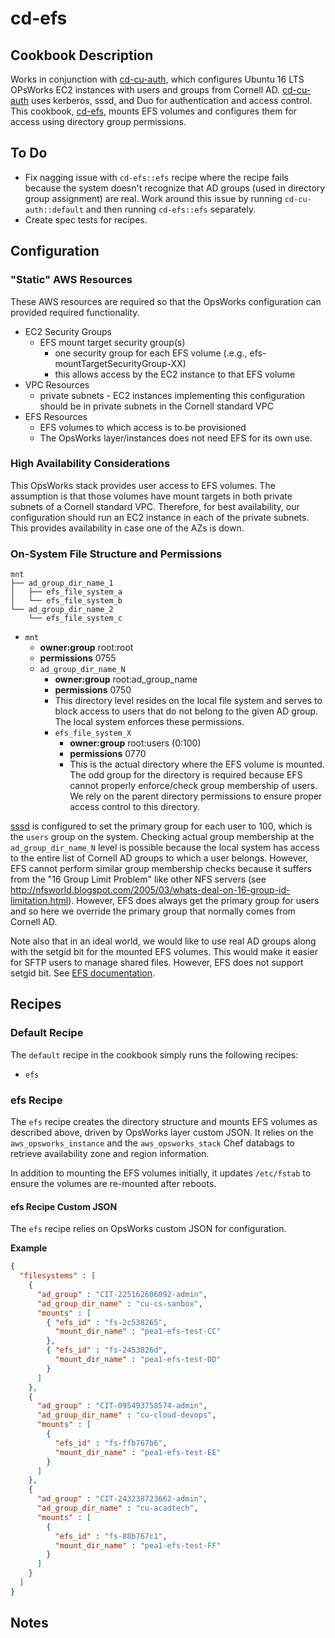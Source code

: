 # cd-efs

## Cookbook Description

Works in conjunction with [cd-cu-auth](../cd-cu-auth), which configures Ubuntu 16 LTS OPsWorks EC2 instances with users and groups from Cornell AD. [cd-cu-auth](../cd-cu-auth) uses kerberos, sssd, and Duo for authentication and access control. This cookbook, [cd-efs](../cd-efs), mounts EFS volumes and configures them for access using directory group permissions.

## To Do

* Fix nagging issue with `cd-efs::efs` recipe where the recipe fails because the system doesn't recognize that AD groups (used in directory group assignment) are real. Work around this issue by running `cd-cu-auth::default` and then running `cd-efs::efs` separately.
* Create spec tests for recipes.

## Configuration

### "Static" AWS Resources

These AWS resources are required so that the OpsWorks configuration can provided required functionality.

* EC2 Security Groups
  * EFS mount target security group(s)
    * one security group for each EFS volume (.e.g., efs-mountTargetSecurityGroup-XX)
    * this allows access by the EC2 instance to that EFS volume
* VPC Resources
  * private subnets - EC2 instances implementing this configuration should be in private subnets in the Cornell standard VPC
* EFS Resources
  * EFS volumes to which access is to be provisioned
  * The OpsWorks layer/instances does not need EFS for its own use.

### High Availability Considerations

This OpsWorks stack provides user access to EFS volumes. The assumption is that those volumes have mount targets in both private subnets of a Cornell standard VPC. Therefore, for best availability, our configuration should run an EC2 instance in each of the private subnets. This provides availability in case one of the AZs is down.

### On-System File Structure and Permissions

```
mnt
├── ad_group_dir_name_1
│   ├── efs_file_system_a
│   └── efs_file_system_b
└── ad_group_dir_name_2
    └── efs_file_system_c
```

* `mnt`
  * **owner:group** root:root
  * **permissions** 0755
  * `ad_group_dir_name_N`
    * **owner:group** root:ad_group_name
    * **permissions** 0750
    * This directory level resides on the local file system and serves to block access to  users that do not belong to the given AD group. The local system enforces these permissions.
    * `efs_file_system_X`
      * **owner:group** root:users (0:100)
      * **permissions** 0770
      * This is the actual directory where the EFS volume is mounted. The odd group for the directory is required because EFS cannot properly enforce/check group membership of users. We rely on the parent directory permissions to ensure proper access control to this directory.

[sssd](../cd-cu-auth/recipes/sssd.rb) is configured to set the primary group for each user to 100, which is the `users` group on the system. Checking actual group membership at the `ad_group_dir_name_N` level is possible because the local system has access to the entire list of Cornell AD groups to which a user belongs. However, EFS cannot perform similar group membership checks because it suffers from the "16 Group Limit Problem" like other NFS servers (see http://nfsworld.blogspot.com/2005/03/whats-deal-on-16-group-id-limitation.html). However, EFS does always get the primary group for users and so here we override the primary group that normally comes from Cornell AD.

Note also that in an ideal world, we would like to use real AD groups along with the setgid bit for the mounted EFS volumes. This would make it easier for SFTP users to manage shared files. However, EFS does not support setgid bit. See [EFS documentation](http://docs.aws.amazon.com/efs/latest/ug/nfs4-unsupported-features.html).

## Recipes

### Default Recipe

The `default` recipe in the cookbook simply runs the following recipes:
* `efs`

### efs Recipe

The `efs` recipe creates the directory structure and mounts EFS volumes as described above, driven by OpsWorks layer custom JSON. It relies on the `aws_opsworks_instance` and the `aws_opsworks_stack` Chef databags to retrieve availability zone and region information.

In addition to mounting the EFS volumes initially, it updates `/etc/fstab` to ensure the volumes are re-mounted after reboots.

#### efs Recipe Custom JSON

The `efs` recipe relies on OpsWorks custom JSON for configuration.

**Example**

```JSON
{
  "filesystems" : [
    {
      "ad_group" : "CIT-225162606092-admin",
      "ad_group_dir_name" : "cu-cs-sanbox",
      "mounts" : [
        { "efs_id" : "fs-2c538265",
          "mount_dir_name" : "pea1-efs-test-CC"
        },
        { "efs_id" : "fs-2453826d",
          "mount_dir_name" : "pea1-efs-test-DD"
        }
      ]
    },
    {
      "ad_group" : "CIT-095493758574-admin",
      "ad_group_dir_name" : "cu-cloud-devops",
      "mounts" : [
        {
          "efs_id" : "fs-ffb767b6",
          "mount_dir_name" : "pea1-efs-test-EE"
        }
      ]
    },
    {
      "ad_group" : "CIT-243238723662-admin",
      "ad_group_dir_name" : "cu-acadtech",
      "mounts" : [
        {
          "efs_id" : "fs-88b767c1",
          "mount_dir_name" : "pea1-efs-test-FF"
        }
      ]
    }
  ]
}
```

## Notes

